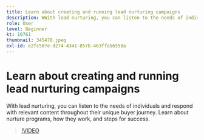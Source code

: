 ```yaml
---
title: Learn about creating and running lead nurturing campaigns
description: WWith lead nurturing, you can listen to the needs of individuals and respond with relevant content throughout their unique buyer journey. Learn about nurture programs, how they work, and steps for success.
role: User
level: Beginner
kt: 10761
thumbnail: 345478.jpeg
exl-id: e2fc507e-d274-4341-857b-463ffa56558a
---
```

# Learn about creating and running lead nurturing campaigns

With lead nurturing, you can listen to the needs of individuals and respond with relevant content throughout their unique buyer journey. Learn about nurture programs, how they work, and steps for success.

>[!VIDEO](https://video.tv.adobe.com/v/345478/?quality=12&learn=on)
